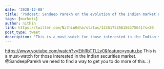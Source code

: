 ```yaml
---
date: '2020-12-08'
title: 'Podcast: Sandeep Parekh on the evolution of the Indian market and securities regulations'
tags: [markets]
author: nithin
link: https://twitter.com/Nithin0dha/status/1336175356156375041?s=20
post_type: tweet
description: "This is a must-watch for those interested in the Indian securities market. \n@SandeepParekh we need to find a way to get you to do more of this. :)"
---
```


https://www.youtube.com/watch?v=EihRbTTLLy0&feature=youtu.be 
 This is a must-watch for those interested in the Indian securities market. 
@SandeepParekh we need to find a way to get you to do more of this. :)
